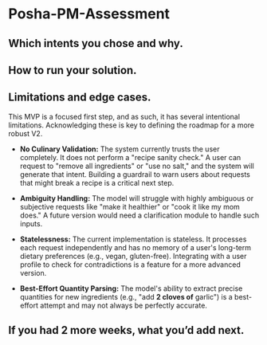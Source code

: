 # Posha-PM-Assessment

## Which intents you chose and why.
## How to run your solution.
## Limitations and edge cases.
  This MVP is a focused first step, and as such, it has several intentional limitations. Acknowledging these is key to defining the roadmap for a more robust V2.

* **No Culinary Validation:** The system currently trusts the user completely. It does not perform a "recipe sanity check." A user can request to "remove all ingredients" or "use no salt," and the system will generate that intent. Building a guardrail to warn users about requests that might break a recipe is a critical next step.

* **Ambiguity Handling:** The model will struggle with highly ambiguous or subjective requests like "make it healthier" or "cook it like my mom does." A future version would need a clarification module to handle such inputs.

* **Statelessness:** The current implementation is stateless. It processes each request independently and has no memory of a user's long-term dietary preferences (e.g., vegan, gluten-free). Integrating with a user profile to check for contradictions is a feature for a more advanced version.

* **Best-Effort Quantity Parsing:** The model's ability to extract precise quantities for new ingredients (e.g., "add **2 cloves of** garlic") is a best-effort attempt and may not always be perfectly accurate.
## If you had 2 more weeks, what you’d add next.
